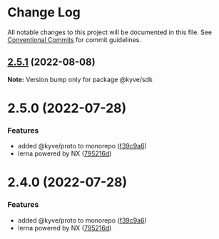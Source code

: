 # Change Log

All notable changes to this project will be documented in this file.
See [Conventional Commits](https://conventionalcommits.org) for commit guidelines.

## [2.5.1](https://github.com/KYVENetwork/sdk/compare/@kyve/sdk@2.5.0...@kyve/sdk@2.5.1) (2022-08-08)

**Note:** Version bump only for package @kyve/sdk





# 2.5.0 (2022-07-28)


### Features

* added @kyve/proto to monorepo ([f39c9a6](https://github.com/KYVENetwork/sdk/commit/f39c9a64e4af4cfb8149bab44fcc7a3bb553b19b))
* lerna powered by NX ([795216d](https://github.com/KYVENetwork/sdk/commit/795216d535d257f1dafafce6dbc11a68cb4e678c))





# 2.4.0 (2022-07-28)


### Features

* added @kyve/proto to monorepo ([f39c9a6](https://github.com/KYVENetwork/sdk/commit/f39c9a64e4af4cfb8149bab44fcc7a3bb553b19b))
* lerna powered by NX ([795216d](https://github.com/KYVENetwork/sdk/commit/795216d535d257f1dafafce6dbc11a68cb4e678c))
